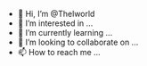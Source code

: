 - 👋 Hi, I’m @Thelworld
- 👀 I’m interested in ...
- 🌱 I’m currently learning ...
- 💞️ I’m looking to collaborate on ...
- 📫 How to reach me ...

<!---
Thelworld/Thelworld is a ✨ special ✨ repository because its `README.md` (this file) appears on your GitHub profile.
You can click the Preview link to take a look at your changes.
--->
